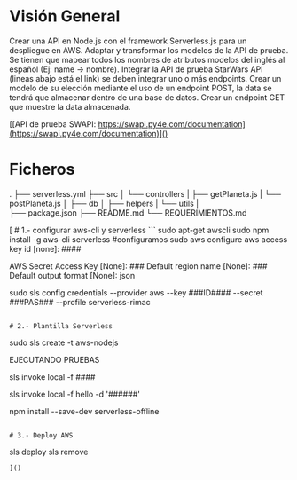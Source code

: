 # Visión General

Crear una API en Node.js con el framework Serverless.js para un despliegue en AWS.
Adaptar y transformar los modelos de la API de prueba. Se tienen que mapear todos los nombres de atributos modelos del inglés al español (Ej: name -> nombre).
Integrar la API de prueba StarWars API (lineas abajo está el link) se deben integrar uno o más endpoints.
Crear un modelo de su elección mediante el uso de un endpoint POST, la data se tendrá que almacenar dentro de una base de datos.
Crear un endpoint GET que muestre la data almacenada.

[[API de prueba SWAPI: https://swapi.py4e.com/documentation](https://swapi.py4e.com/documentation)]()

# Ficheros

.
├── serverless.yml
├── src
│ └── controllers
| ├── getPlaneta.js
| └── postPlaneta.js
│ ├── db
│ ├── helpers
| └── utils
|  
├── package.json
├── README.md
└── REQUERIMIENTOS.md

[ # 1.- configurar aws-cli y serverless ``` sudo apt-get awscli sudo npm install -g aws-cli serverless #configuramos sudo aws configure aws access key id [none]: ####

AWS Secret Access Key [None]: ###
Default region name [None]: ###
Default output format [None]: json

sudo sls config credentials --provider aws --key ###ID#### --secret ###PAS### --profile serverless-rimac

```

# 2.- Plantilla Serverless

```

sudo sls create -t aws-nodejs

EJECUTANDO PRUEBAS

sls invoke local -f ####

sls invoke local -f hello -d '######'

npm install --save-dev serverless-offline

```

# 3.- Deploy AWS

```

sls deploy
sls remove

```
]()
```
